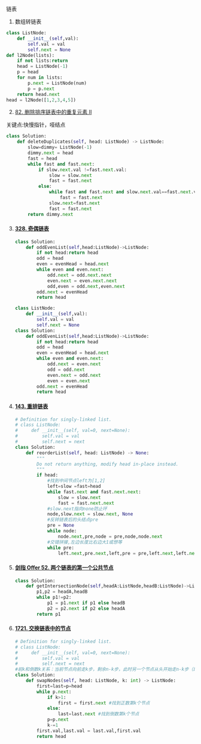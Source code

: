 链表

1. 数组转链表

```python
class ListNode:
    def __init__(self,val):
        self.val = val
        self.next = None
def l2Node(lists):
	if not lists:return 
	head = ListNode(-1)
	p = head
	for num in lists:
		p.next = ListNode(num)
		p = p.next
	return head.next
head = l2Node([1,2,3,4,5])
```

2. [82. 删除排序链表中的重复元素 II](https://leetcode-cn.com/problems/remove-duplicates-from-sorted-list-ii/)

关键点:快慢指针，哑结点

```python
class Solution:
    def deleteDuplicates(self, head: ListNode) -> ListNode:
        slow=dimmy= ListNode(-1)
        dimmy.next = head
        fast = head        
        while fast and fast.next:
            if slow.next.val !=fast.next.val:
                slow = slow.next
                fast = fast.next
            else:
                while fast and fast.next and slow.next.val==fast.next.val:
                    fast = fast.next
                slow.next=fast.next
                fast = fast.next 
        return dimmy.next
```

3. #### [328. 奇偶链表](https://leetcode-cn.com/problems/odd-even-linked-list/)

   ```python
   class Solution:
       def oddEvenList(self,head:ListNode)->ListNode:
           if not head:return head
           odd = head
           even = evenHead = head.next
           while even and even.next:
               odd.next = odd.next.next
               even.next = even.next.next
               odd,even = odd.next,even.next
           odd.next = evenHead
           return head
   ```

   ```python
   class ListNode:
       def __init__(self,val):
           self.val = val
           self.next = None
   class Solution:
       def oddEvenList(self,head:ListNode)->ListNode:
           if not head:return head
           odd = head
           even = evenHead = head.next
           while even and even.next:
               odd.next = even.next
               odd = odd.next
               even.next = odd.next
               even = even.next
           odd.next = evenHead
           return head
   ```

4. #### [143. 重排链表](https://leetcode-cn.com/problems/reorder-list/)

   ```python
   # Definition for singly-linked list.
   # class ListNode:
   #     def __init__(self, val=0, next=None):
   #         self.val = val
   #         self.next = next
   class Solution:
       def reorderList(self, head: ListNode) -> None:
           """
           Do not return anything, modify head in-place instead.
           """
           if head:
               #找到中间节点left为[1,2]
               left=slow =fast=head            
               while fast.next and fast.next.next:
                   slow = slow.next
                   fast = fast.next.next
               #slow.next指向none防止环
               node,slow.next = slow.next, None
               #反转链表后的头结点pre
               pre = None 
               while node:
                   node.next,pre,node = pre,node,node.next 
               #交错拼接,左边长度比右边大1或想等                    
               while pre:
                   left.next,pre.next,left,pre = pre,left.next,left.next,pre.next
   ```

5. #### [剑指 Offer 52. 两个链表的第一个公共节点](https://leetcode-cn.com/problems/liang-ge-lian-biao-de-di-yi-ge-gong-gong-jie-dian-lcof/)

   ```python
   class Solution:
       def getIntersectionNode(self,headA:ListNode,headB:ListNode)->ListNode:
           p1,p2 = headA,headB
           while p1!=p2:
               p1 = p1.next if p1 else headB
               p2 = p2.next if p2 else headA
           return p1
   ```

6. #### [1721. 交换链表中的节点](https://leetcode-cn.com/problems/swapping-nodes-in-a-linked-list/)

   ```python
   # Definition for singly-linked list.
   # class ListNode:
   #     def __init__(self, val=0, next=None):
   #         self.val = val
   #         self.next = next
   #前k和倒数k关系：当前节点向前走k步，剩余n-k步，此时另一个节点从头开始走n-k步（即当前节点继续走到头），即走到倒数k步
   class Solution:
       def swapNodes(self, head: ListNode, k: int) -> ListNode:    
           first=last=p=head
           while p.next:
               if k>1:
                   first = first.next #找到正数第k个节点
               else:
                   last=last.next #找到倒数第k个节点                    
               p=p.next
               k-=1      
           first.val,last.val = last.val,first.val
           return head
   ```

   

